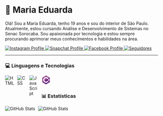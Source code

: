 #  👋 Maria Eduarda

Olá! Sou a Maria Eduarda, tenho 19 anos e sou do interior de São Paulo. Atualmente, estou cursando Análise e Desenvolvimento de Sistemas no Senac Sorocaba. Sou apaixonada por tecnologia e estou sempre procurando aprimorar meus conhecimentos e habilidades na área.


<p align="left">
    <a href="https://www.instagram.com/maduaperes/">
        <img 
            alt="Instagram Profile" 
            title="Siga-me no instagram" 
            src="https://img.shields.io/badge/Instagram-E4405F?style=for-the-badge&logo=instagram&logoColor=white"
        />
     </a>
    <a href="https://snapchat.com/t/uNpxSjK7">
        <img 
            alt="Snapchat Profile" 
            title="Siga-me no Snapchat" 
            src="https://img.shields.io/badge/Snapchat-FFFC00?style=for-the-badge&logo=snapchat&logoColor=white"
        />
    </a> 
    <a href="https://www.facebook.com/profile.php?id=61552514643751">
        <img 
            alt="Facebook Profile" 
            title="Siga-me no Facebook" 
            src="https://img.shields.io/badge/Facebook-1877F2?style=for-the-badge&logo=facebook&logoColor=white"
        />
    </a>
    <a href="https://github.com/maduaperes?tab=followers">
        <img 
            alt="Seguidores" 
            title="Siga-me no GitHub" 
            src="https://custom-icon-badges.demolab.com/github/followers/maduaperes?color=236ad3&labelColor=1155ba&style=for-the-badge&logo=github&label=Seguidores&logoColor=white"
        />
    </a>
</p>

---

### 💻 Linguagens e Tecnologias

<img 
    align="left" 
    alt="HTML"
    title="HTML" 
    width="30px" 
    style="padding-right: 10px;" 
    src="https://cdn.jsdelivr.net/gh/devicons/devicon@latest/icons/html5/html5-original.svg" 
/>
<img 
    align="left" 
    alt="CSS" 
    title="CSS"
    width="30px" 
    style="padding-right: 10px;" 
    src="https://cdn.jsdelivr.net/gh/devicons/devicon@latest/icons/css3/css3-original.svg" 
/>
<img 
    align="left" 
    alt="JavaScript" 
    title="JavaScript"
    width="30px" 
    style="padding-right: 10px;" 
    src="https://cdn.jsdelivr.net/gh/devicons/devicon@latest/icons/javascript/javascript-original.svg" 
/>
<img 
    align="left" 
    alt="Csharp" 
    title="Csharp"
    width="30px" 
    style="padding-right: 10px;" 
    src="https://raw.githubusercontent.com/devicons/devicon/master/icons/csharp/csharp-original.svg" 
/>

<br/>
<br/>

### 📊 Estatísticas

<p>
  <img 
    align="left" 
    alt="GitHub Stats" 
    height="200" 
    style="padding-right: 10px;" 
    src="https://github-readme-stats.vercel.app/api?username=maduaperes&show_icons=true&theme=dracula&include_all_commits=true&locale=pt-br" 
  />

<img 
      align="left" 
      alt="GitHub Stats" 
      height="200" 
      src="https://github-readme-stats.vercel.app/api/top-langs/?username=maduaperes&theme=dracula&layout=compact&custom_title=Tecnologias&langs_count=9" 
  />
</p>
